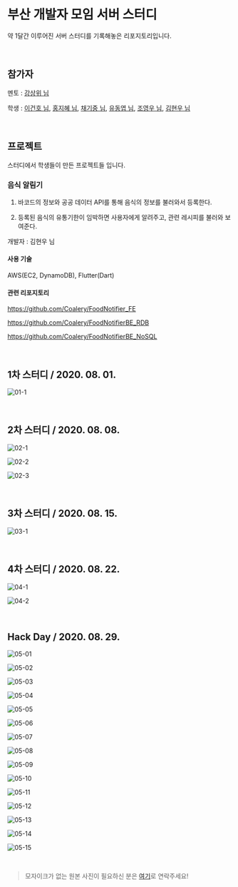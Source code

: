 # 부산 개발자 모임 서버 스터디

약 1달간 이루어진 서버 스터디를 기록해놓은 리포지토리입니다.

<br>

## 참가자

멘토 : [강상위 님](https://github.com/khudev-ksw)

학생 : 
[이건호 님](./), 
[홍지혜 님](https://github.com/jola7373), 
[채기중 님](https://github.com/KIJUNG-CHAE), 
[유동엽 님](https://github.com/yudongyeop), 
[조영우 님](https://github.com/yeongwooCho), 
[김현우 님](https://github.com/Coalery)

<br>

## 프로젝트

스터디에서 학생들이 만든 프로젝트들 입니다.

### 음식 알림기

1. 바코드의 정보와 공공 데이터 API를 통해 음식의 정보를 불러와서 등록한다.

2. 등록된 음식의 유통기한이 임박하면 사용자에게 알려주고, 관련 레시피를 불러와 보여준다.

개발자 : 김현우 님

#### 사용 기술

AWS(EC2, DynamoDB), Flutter(Dart)

#### 관련 리포지토리

https://github.com/Coalery/FoodNotifier_FE

https://github.com/Coalery/FoodNotifierBE_RDB

https://github.com/Coalery/FoodNotifierBE_NoSQL

<br>

## 1차 스터디 / 2020. 08. 01.

![01-1](./img/img01-1.jpg)

<br>

## 2차 스터디 / 2020. 08. 08.

![02-1](./img/img02-1.jpg)

![02-2](./img/img02-2.jpg)

![02-3](./img/img02-3.jpg)

<br>

## 3차 스터디 / 2020. 08. 15.

![03-1](./img/img03-1.jpg)

<br>

## 4차 스터디 / 2020. 08. 22.

![04-1](./img/img04-1.jpg)

![04-2](./img/img04-2.jpg)

<br>

## Hack Day / 2020. 08. 29.

![05-01](./img/img05-01.jpg)

![05-02](./img/img05-02.jpg)

![05-03](./img/img05-03.jpg)

![05-04](./img/img05-04.jpg)

![05-05](./img/img05-05.jpg)

![05-06](./img/img05-06.jpg)

![05-07](./img/img05-07.jpg)

![05-08](./img/img05-08.jpg)

![05-09](./img/img05-09.jpg)

![05-10](./img/img05-10.jpg)

![05-11](./img/img05-11.jpg)

![05-12](./img/img05-12.jpg)

![05-13](./img/img05-13.jpg)

![05-14](./img/img05-14.jpg)

![05-15](./img/img05-15.jpg)

<br>

> 모자이크가 없는 원본 사진이 필요하신 분은 [여기](mailto:doralife12@naver.com)로 연락주세요!
